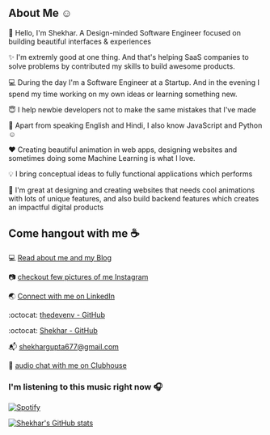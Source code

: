 ## About Me :relaxed:

:wave: Hello, I'm Shekhar. A Design-minded Software Engineer focused on building beautiful interfaces & experiences

✨ I'm extremly good at one thing. And that's helping SaaS companies to solve problems by contributed my skills to build awesome products.

💻 During the day I'm a Software Engineer at a Startup. And in the evening I spend my time working on my own ideas or learning something new.

😇 I help newbie developers not to make the same mistakes that I've made

📢 Apart from speaking English and Hindi, I also know JavaScript and Python :relaxed:

❤️ Creating beautiful animation in web apps, designing websites and sometimes doing some Machine Learning is what I love. 

💡 I bring conceptual ideas to fully functional applications which performs

💠 I'm great at designing and creating websites that needs cool animations with lots of unique features, and also build backend features which creates an impactful digital products


## Come hangout with me :coffee:

:computer:  [Read about me and my Blog](https://www.thedevenv.com/)

:camera:  [checkout few pictures of me Instagram](https://www.instagram.com/shekhar_sg)

:earth_asia:  [Connect with me on LinkedIn](https://www.linkedin.com/in/shekhargupta677)

:octocat:  [thedevenv - GitHub](https://github.com/TheDevEnv)

:octocat:  [Shekhar - GitHub](https://github.com/shekhar677)

:mailbox_with_mail:  shekhargupta677@gmail.com

👋  [audio chat with me on Clubhouse](https://clubhouse.com/@shekhargupta677)
<br/>

### I'm listening to this music right now 🎧

[![Spotify](https://github-readme-remake.vercel.app/api/spotify)](https://open.spotify.com/user/rvlu2ctxos49bqy04g7a6tb4a)
<br/>

[![Shekhar's GitHub stats](https://github-readme-stats.vercel.app/api?username=shekhar677)](https://github.com/shekhar677/github-readme-stats)
